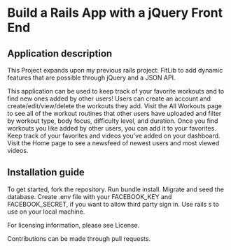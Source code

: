 # Build a Rails App with a jQuery Front End

## Application description
 This Project expands upon my previous rails project: FitLib to add dynamic features that are possible through jQuery and a JSON API.

This application can be used to keep track of your favorite workouts and to find new ones added by other users! Users can create an account and create/edit/view/delete the workouts they add. Visit the All Workouts page to see all of the workout routines that other users have uploaded and filter by workout type, body focus, difficulty level, and duration.  Once you find workouts you like added by other users, you can add it to your favorites. Keep track of your favorites and videos you've added on your dashboard.  Visit the Home page to see a newsfeed of newest users and most viewed videos.

## Installation guide
To get started, fork the repository. Run bundle install. Migrate and seed the database. Create .env file with your FACEBOOK_KEY and FACEBOOK_SECRET, if you want to allow third party sign in. Use rails s to use on your local machine.

For licensing information, please see License.

Contributions can be made through pull requests.
